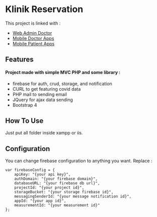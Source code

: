 # Klinik Reservation
This project is linked with :
- [Web Admin Doctor](https://github.com/ryanisml/klinik-reservation)
- [Mobile Doctor Apps](https://github.com/ryanisml/ismailid-dokter-app)
- [Mobile Patient Apps](https://github.com/ryanisml/ismailid-pasien-app)

## Features
#### Project made with simple MVC PHP and some library :
- firebase for auth, crud, storage, and notification
- CURL to get featuring covid data
- PHP mail to sending email
- JQuery for ajax data sending
- Bootstrap 4

## How To Use
Just put all folder inside xampp or iis.

## Configuration
You can change firebase configuration to anything you want. Replace :
```
var firebaseConfig = {
    apiKey: "{your api key}",
    authDomain: "{your firebase domain}",
    databaseURL: "{your firebase db url}",
    projectId: "{your project id}",
    storageBucket: "{your storage firebase id}",
    messagingSenderId: "{your message notification id}",
    appId: "{your app id}",
    measurementId: "{your measurement id}"
};
```

